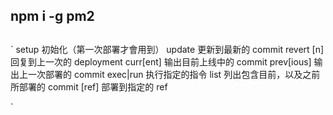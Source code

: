 ## npm i -g pm2
## 

`
  setup                初始化（第一次部署才會用到）
  update               更新到最新的 commit
  revert [n]           回复到上一次的 deployment
  curr[ent]            输出目前上线中的 commit 
  prev[ious]           输出上一次部署的 commit
  exec|run <cmd>       执行指定的指令
  list                 列出包含目前，以及之前所部署的 commit
  [ref]                部署到指定的 ref

`